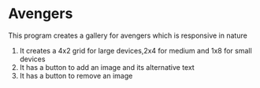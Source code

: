 # Avengers

This program creates a gallery for avengers which is responsive in nature
1. It creates a 4x2 grid for large devices,2x4 for medium and 1x8 for small devices
2. It has a button to add an image and its alternative text
3. It has a button to remove an image
